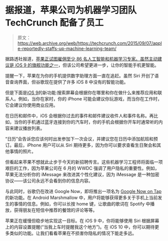 # 据报道，苹果公司为机器学习团队 TechCrunch 配备了员工

> 原文：<https://web.archive.org/web/https://techcrunch.com/2015/09/07/apple-reportedly-staffs-up-machine-learning-team/>

据路透社报道，[苹果正试图雇佣至少 86 名人工智能和机器学习专家。虽然主动建议是 iOS 9 的](https://web.archive.org/web/20221209085122/http://www.reuters.com/article/2015/09/07/us-apple-machinelearning-idUSKCN0R71H020150907)[旗舰功能之一](https://web.archive.org/web/20221209085122/https://beta.techcrunch.com/2015/06/08/apple-announces-ios-9/#.g4g8uk:i8nl)，但该公司希望更进一步，让你的智能手机更智能。

提醒一下，苹果在为你的手机提供数字助理方面一直在追赶。虽然 Siri 开创了语音查询界面，但谷歌现在提供了许多 iOS 8 中没有的智能功能。

但是下面是[iOS 9](https://web.archive.org/web/20221209085122/https://www.apple.com/ios/ios9-preview/)的新功能:搜索屏幕会根据你在哪里和你在做什么来推荐应用和联系人。例如，当你在家时，你的 iPhone 可能会建议你玩游戏，而当你在工作时，它会建议你使用商业应用。

在日历和邮件中，iOS 会根据你过去的事件和邮件建议收件人和事件名称。再比如，当你的手机通过蓝牙连接到你的汽车时，你的手机会根据你开车时通常听的内容来建议播放列表。

“日历”会告诉您应该何时出发参加下一次会议，并建议您在日历中添加航班和预订。最后，iPhone 用户可以从 Siri 期待更多，因为你可以要求查看生日聚会和其他事情的照片。

但看起来苹果不想就此止步于今天的新招聘传言。这些机器学习工程师将面临一项艰巨的工作，因为苹果公司在 6 月的 WWDC 强调了用户隐私的重要性。例如，苹果无法分析你的 iMessage 来改进其个性化建议，因为 iMessage 是一种加密协议——该公司永远不会看到你的信息内容。

与此同时，谷歌仍在改进 Google Now，即将推出一项名为 [Google Now on Tap](https://web.archive.org/web/20221209085122/https://beta.techcrunch.com/2015/05/28/google-now-on-tap/) 的新功能。在 Android Marshmallow 中，用户将能够获得更多关于手机上当前发生的事情的信息。例如，你可以长按 home 键，让歌曲的歌词在 Spotify 中播放，获得朋友在短信中推荐的餐馆的评论等等。

苹果正在缓慢但稳步地实现这一目标。在 iOS 9 中，你将能够使用 Siri 根据屏幕上的内容设置提醒(“当我上车时提醒我这个地方”)。在 iOS 10 中，你可以期待更多类似的功能。让我们看看苹果在不损害你隐私的情况下能走多远。